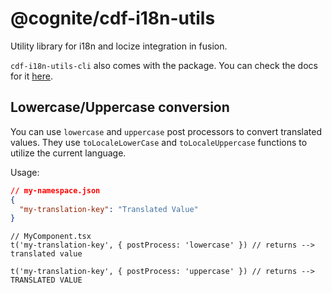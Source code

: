 # @cognite/cdf-i18n-utils

Utility library for i18n and locize integration in fusion.

`cdf-i18n-utils-cli` also comes with the package. You can check the docs for it [here](https://github.com/cognitedata/cdf-ui-i18n-utils/blob/main/bin/README.md).

## Lowercase/Uppercase conversion

You can use `lowercase` and `uppercase` post processors to convert translated values. They use `toLocaleLowerCase` and `toLocaleUppercase` functions to utilize the current language.

Usage:
```json
// my-namespace.json
{
  "my-translation-key": "Translated Value"
}
```
```tsx
// MyComponent.tsx
t('my-translation-key', { postProcess: 'lowercase' }) // returns --> translated value

t('my-translation-key', { postProcess: 'uppercase' }) // returns --> TRANSLATED VALUE
```
